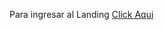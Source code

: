 <p>Para ingresar al Landing <a href="https://sebastiancerpa.github.io/landing.github.io/">Click Aqui</a></p>
